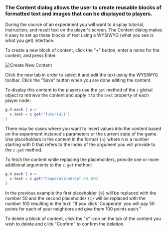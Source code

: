 ### The Content dialog allows the user to create reusable blocks of formatted text and images that can be displayed to players. 

During the course of an experiment you will want to display tutorial, instruction, and result text on the player's screen. The Content dialog makes it easy to set up these blocks of text using a WYSIWYG (what you see is what you get) interface. 

To create a new block of content, click the "+" button, enter a name for the content, and press Enter.

![Create New Content](https://github.com/human-nature-lab/breadboard/wiki/images/create-new-content.png)

Click the new tab in order to select it and edit the text using the WYSIWYG toolbar. Click the "Save" button when you are done editing the content.

To display this content to the players use the ```get``` method of the ```c``` global object to retrieve the content and apply it to the ```text``` property of each player node:

```groovy
g.V.each { v->
  v.text = c.get("Tutorial1")
}
```

There may be cases where you want to insert values into the content based on the experiment instance's parameters or the current state of the game. Use placeholders in the content in the format ```{n}``` where n is a number starting with 0 that refers to the index of the argument you will provide to the ```c.get``` method.

To fetch the content while replacing the placeholders, provide one or more additional arguments to the ```c.get``` method:

```groovy
g.V.each { v->
  v.text = c.get("CooperationStep",50,100)
}
```

In the previous example the first placeholder ```{0}``` will be replaced with the number 50 and the second placeholder ```{1}``` will be replaced with the number 100 resulting in the text: "If you click 'Cooperate' you will pay 50 points for each of your neighbors and give them 100 points each."

To delete a block of content, click the "x" icon on the tab of the content you wish to delete and click "Confirm" to confirm the deletion. 

